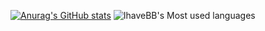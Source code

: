 [![Anurag's GitHub stats](https://github-readme-stats.vercel.app/api?username=IhaveBB)](https://github.com/anuraghazra/github-readme-stats)
![IhaveBB's Most used languages](https://github-readme-stats.vercel.app/api/top-langs/?username=IhaveBB&layout=compact&hide_border=true&langs_count=10)
